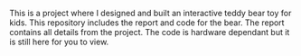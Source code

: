 This is a project where I designed and built an interactive teddy bear toy for kids. This repository includes the report and code for the bear. The report contains all
details from the project. The code is hardware dependant but it is still here for you to view.
